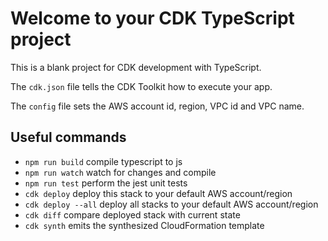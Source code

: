 # Welcome to your CDK TypeScript project

This is a blank project for CDK development with TypeScript.

The `cdk.json` file tells the CDK Toolkit how to execute your app.

The `config` file sets the AWS account id, region, VPC id and VPC name.

## Useful commands

* `npm run build`    compile typescript to js
* `npm run watch`    watch for changes and compile
* `npm run test`     perform the jest unit tests
* `cdk deploy`       deploy this stack to your default AWS account/region
* `cdk deploy --all` deploy all stacks to your default AWS account/region
* `cdk diff`         compare deployed stack with current state
* `cdk synth`        emits the synthesized CloudFormation template
